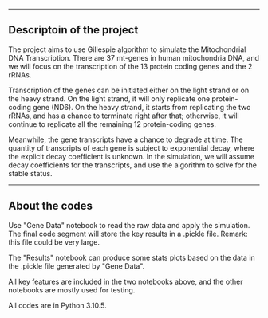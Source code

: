 -------------------------------

Descriptoin of the project
--

The project aims to use Gillespie algorithm to simulate the Mitochondrial DNA Transcription. There are 37 mt-genes in human mitochondria DNA, and we will focus on the transcription of the 13 protein coding genes and the 2 rRNAs. 

Transcription of the genes can be initiated either on the light strand or on the heavy strand. On the light strand, it will only replicate one protein-coding gene (ND6). On the heavy strand, it starts from replicating the two rRNAs, and has a chance to terminate right after that; otherwise, it will continue to replicate all the remaining 12 protein-coding genes. 

Meanwhile, the gene transcripts have a chance to degrade at time. The quantity of transcripts of each gene is subject to exponential decay, where the explicit decay coefficient is unknown. In the simulation, we will assume decay coefficients for the transcripts, and use the algorithm to solve for the stable status. 

--------------------------------

About the codes
--

Use "Gene Data" notebook to read the raw data and apply the simulation. The final code segment will store the key results in a .pickle file. Remark: this file could be very large. 

The "Results" notebook can produce some stats plots based on the data in the .pickle file generated by "Gene Data". 

All key features are included in the two notebooks above, and the other notebooks are mostly used for testing. 

All codes are in Python 3.10.5. 
